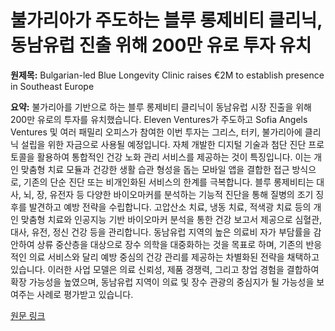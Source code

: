 # 불가리아가 주도하는 블루 롱제비티 클리닉, 동남유럽 진출 위해 200만 유로 투자 유치

**원제목:** Bulgarian-led Blue Longevity Clinic raises €2M to establish presence in Southeast Europe

**요약:** 불가리아를 기반으로 하는 블루 롱제비티 클리닉이 동남유럽 시장 진출을 위해 200만 유로의 투자를 유치했습니다. Eleven Ventures가 주도하고 Sofia Angels Ventures 및 여러 패밀리 오피스가 참여한 이번 투자는 그리스, 터키, 불가리아에 클리닉 설립을 위한 자금으로 사용될 예정입니다.  자체 개발한 디지털 기술과 첨단 진단 프로토콜을 활용하여 통합적인 건강 노화 관리 서비스를 제공하는 것이 특징입니다.  이는 개인 맞춤형 치료 모듈과 건강한 생활 습관 형성을 돕는 모바일 앱을 결합한 접근 방식으로, 기존의 단순 진단 또는 비개인화된 서비스의 한계를 극복합니다.  블루 롱제비티는 대사, 뇌, 장, 유전자 등 다양한 바이오마커를 분석하는 기능적 진단을 통해 질병의 조기 징후를 발견하고 예방 전략을 수립합니다.  고압산소 치료, 냉동 치료, 적색광 치료 등의 개인 맞춤형 치료와 인공지능 기반 바이오마커 분석을 통한 건강 보고서 제공으로  심혈관, 대사, 유전, 정신 건강 등을 관리합니다.  동남유럽 지역의 높은 의료비 자가 부담률을 감안하여  상류 중산층을 대상으로 장수 의학을 대중화하는 것을 목표로 하며,  기존의 반응적인 의료 서비스와 달리 예방 중심의 건강 관리를 제공하는 차별화된 전략을 채택하고 있습니다.  이러한 사업 모델은 의료 신뢰성, 제품 경쟁력, 그리고 창업 경험을 결합하여 확장 가능성을 높였으며,  동남유럽 지역이 의료 및 장수 관광의 중심지가 될 가능성을 보여주는 사례로 평가받고 있습니다.

[원문 링크](https://www.trendingtopics.eu/bulgarian-led-blue-longevity-clinic-raises-e2m-to-establish-presence-in-southeast-europe/)
